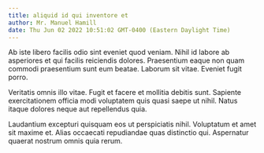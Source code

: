 ```yaml
---
title: aliquid id qui inventore et
author: Mr. Manuel Hamill
date: Thu Jun 02 2022 10:51:02 GMT-0400 (Eastern Daylight Time)
---
```

Ab iste libero facilis odio sint eveniet quod veniam. Nihil id labore ab asperiores et qui facilis reiciendis dolores. Praesentium eaque non quam commodi praesentium sunt eum beatae. Laborum sit vitae. Eveniet fugit porro.

 Veritatis omnis illo vitae. Fugit et facere et mollitia debitis sunt. Sapiente exercitationem officia modi voluptatem quis quasi saepe ut nihil. Natus itaque dolores neque aut repellendus quia.

 Laudantium excepturi quisquam eos ut perspiciatis nihil. Voluptatum et amet sit maxime et. Alias occaecati repudiandae quas distinctio qui. Aspernatur quaerat nostrum omnis quia rerum.